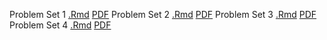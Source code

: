 Problem Set 1 [.Rmd](pset1.Rmd) [PDF](pset1.pdf) 
Problem Set 2 [.Rmd](pset2.Rmd) [PDF](pset2.pdf) 
Problem Set 3 [.Rmd](pset3.Rmd) [PDF](pset3.pdf) 
Problem Set 4 [.Rmd](pset4.Rmd) [PDF](pset4.pdf) 
